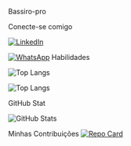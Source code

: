 Bassiro-pro

Conecte-se comigo  

[![LinkedIn](https://img.shields.io/badge/LinkedIn-0077B5?style=for-the-badge&logo=linkedin&logoColor=white)](https://www.linkedin.com/in/bassiro-nanque-b4070a330?lipi=urn%3Ali%3Apage%3Ad_flagship3_profile_view_base_contact_details%3BLb5PeA16Rk63Tv%2Bdrq7C7Q%3D%3D) 

[![WhatsApp](https://img.shields.io/badge/WhatsApp-25D366?style=for-the-badge&logo=whatsapp&logoColor=white)](https://wa.me/+5511990000919)
Habilidades


![Top Langs](https://github-readme-stats-git-masterrstaa-rickstaa.vercel.app/api/top-langs/?username=Bassiro-prog&bg_color=000&border_color=30A3DC&title_color=E94D5F&text_color=FFF)

![Top Langs](https://github-readme-stats-git-masterrstaa-rickstaa.vercel.app/api/top-langs/?username=Bassiro-prog&layout=compact&bg_color=000&border_color=30A3DC&title_color=E94D5F&text_color=FFF)


GitHub Stat

![GitHub Stats](https://github-readme-stats.vercel.app/api?username=Bassiro-prog&theme=transparent&bg_color=000&border_color=30A3DC&show_icons=true&icon_color=30A3DC&title_color=E94D5F&text_color=FFF)


Minhas Contribuições
[![Repo Card](https://github-readme-stats.vercel.app/api/pin/?username=Bassiro-prog&repo=dio-lab-open-source&bg_color=000&border_color=30A3DC&show_icons=true&icon_color=30A3DC&title_color=E94D5F&text_color=FFF)](https://github.com/Bassiro-prog/dio-lab-open-source)